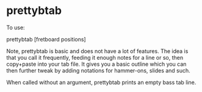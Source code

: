 # prettybtab



To use:

prettybtab \[fretboard positions\]


Note, prettybtab is basic and does not have a lot of features. The idea is that you call it frequently, feeding it enough notes for a line or so, then copy+paste into your tab file. It gives you a basic outline which you can then further tweak by adding notations for hammer-ons, slides and such.

When called without an argument, prettybtab prints an empty bass tab line.
